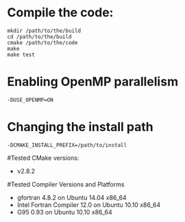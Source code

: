 # Compile the code:
    mkdir /path/to/the/build
    cd /path/to/the/build
    cmake /path/to/the/code
    make
    make test

# Enabling OpenMP parallelism
    -DUSE_OPENMP=ON

# Changing the install path
    -DCMAKE_INSTALL_PREFIX=/path/to/install

#Tested CMake versions:
  - v2.8.2

#Tested Compiler Versions and Platforms
  - gfortran 4.8.2 on Ubuntu 14.04 x86_64
  - Intel Fortran Compiler 12.0 on Ubuntu 10.10 x86_64
  - G95 0.93 on Ubuntu 10.10 x86_64